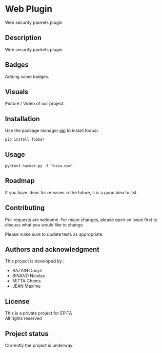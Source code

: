 # Web Plugin

Web security packets plugin

## Description

Web security packets plugin


## Badges

Adding some badges.

## Visuals

Picture / Video of our project.

## Installation

Use the package manager [pip](https://pip.pypa.io/en/stable/) to install foobar.

```bash
pip install foobar
```

## Usage


```
pyhton3 hacker.py -l "nasa.com"
```

## Roadmap

If you have ideas for releases in the future, it is a good idea to list.


## Contributing

Pull requests are welcome. For major changes, please open an issue first
to discuss what you would like to change.

Please make sure to update tests as appropriate.

## Authors and acknowledgment

This project is developed by :
- BAZAIN Danyil
- BINAND Nicolas
- MITTA Chems
- JEAN Maxime


## License

This is a private project for EPITA
\
All rights reserved

## Project status

Currently the project is underway.